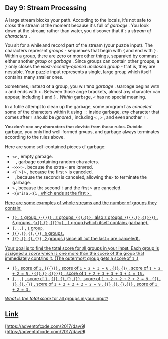 ## Day 9: Stream Processing

A large stream blocks your path. According to the locals, it's not safe to cross the stream at the moment because it's full of _garbage_ . You look down at the stream; rather than water, you discover that it's a _stream of characters_ .

You sit for a while and record part of the stream (your puzzle input). The characters represent _groups_ - sequences that begin with `{` and end with `}` . Within a group, there are zero or more other things, separated by commas: either another _group_ or _garbage_ . Since groups can contain other groups, a `}` only closes the _most-recently-opened unclosed group_ - that is, they are nestable. Your puzzle input represents a single, large group which itself contains many smaller ones.

Sometimes, instead of a group, you will find _garbage_ . Garbage begins with `<` and ends with `>` . Between those angle brackets, almost any character can appear, including `{` and `}` . _Within_ garbage, `<` has no special meaning.

In a futile attempt to clean up the garbage, some program has _canceled_ some of the characters within it using `!` : inside garbage, _any_ character that comes after `!` should be _ignored_ , including `<` , `>` , and even another `!` .

You don't see any characters that deviate from these rules. Outside garbage, you only find well-formed groups, and garbage always terminates according to the rules above.

Here are some self-contained pieces of garbage:

- `<>` , empty garbage.
- `
  ` , garbage containing random characters.
- `<<<<>` , because the extra `<` are ignored.
- `<{!>}>` , because the first `>` is canceled.
- `
  `, because the second`!`is canceled, allowing the`>` to terminate the garbage.
- `>` , because the second `!` and the first `>` are canceled.
- `<{o"i!a,<{i` [, which ends at the first `>` .]()[]()

[Here are some examples of whole streams and the number of groups they contain:]()

- [`{}` , `1` group. `{{{}}}` , `3` groups. `{{},{}}` , also `3` groups. `{{{},{},{{}}}}` , `6` groups. `{<{},{},{{}}>}` , `1` group (which itself contains garbage).]()
- [`{`]()`,,,}` [, `1` group.]()[]()
- [`{{`]()`},{},{},{}}` [, `5` groups.]()[]()
- [`{{},{},{},{`]()`}}` [, `2` groups (since all but the last `>` are canceled).]()[]()

[Your goal is to find the total score for all groups in your input. Each group is assigned a _score_ which is one more than the score of the group that immediately contains it. (The outermost group gets a score of `1` .)]()

- [`{}` , score of `1` . `{{{}}}` , score of `1 + 2 + 3 = 6` . `{{},{}}` , score of `1 + 2 + 2 = 5` . `{{{},{},{{}}}}` , score of `1 + 2 + 3 + 3 + 3 + 4 = 16` .]()
- [`{`]()`,,,}` [, score of `1` .]() [`{{},{},{},{}}` , score of `1 + 2 + 2 + 2 + 2 = 9` . `{{},{},{},{}}` , score of `1 + 2 + 2 + 2 + 2 = 9` . `{{},{},{},{}}` , score of `1 + 2 = 3` .]()

[_What is the total score_ for all groups in your input?]()

## [Link]()

[https://adventofcode.com/2017/day/9](https://adventofcode.com/2017/day/9)
